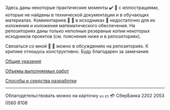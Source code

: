 Здесь даны некоторые практические моменты :heavy_check_mark: :memo: с иллюстрациями, которые не найдены в технической документации и в обучающих материалах. Комментариев :speech_balloon: :blue_book: в исходниках :floppy_disk: недостаточно для их изложения и изложения математического обеспечения. На репозиториях даны только неполные резервные копии некоторых исходников проектов (см. пояснения ниже и в репозиториях).

Связаться со мной :email: :fax: можно в обсуждениях на репозиториях. К критике отношусь конструктивно. Буду благодарен за замечания.

[Общие указания](https://github.com/tsv19su254052/tsv19su254052/blob/main/Common.md)

[Объемы выполняемых работ](https://github.com/tsv19su254052/tsv19su254052/blob/main/Works.md)

[Способы и средства разработки](https://github.com/tsv19su254052/tsv19su254052/blob/main/Languages.md)

----
Облагодетельствовать можно на карточку :euro: :dollar: :credit_card: СберБанка 2202 2053 0560 8108

